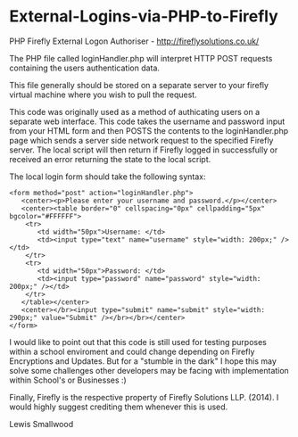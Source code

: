 External-Logins-via-PHP-to-Firefly
==================================

PHP Firefly External Logon Authoriser - http://fireflysolutions.co.uk/

The PHP file called loginHandler.php will interpret HTTP POST requests containing the users authentication data.

This file generally should be stored on a separate server to your firefly virtual machine where you wish to pull the request.

This code was originally used as a method of authicating users on a separate web interface. This code takes the username and password input from your HTML form and then POSTS the contents to the loginHandler.php page which sends a server side network request to the specified Firefly server. The local script will then return if Firefly logged in successfully or received an error returning the state to the local script.

The local login form should take the following syntax:

	<form method="post" action="loginHandler.php">
	   <center><p>Please enter your username and password.</p></center>
	   <center><table border="0" cellspacing="0px" cellpadding="5px" bgcolor="#FFFFFF">
		<tr>
		   <td width="50px">Username: </td>
		   <td><input type="text" name="username" style="width: 200px;" /></td>
		</tr>
		<tr>
		   <td width="50px">Password: </td>
		   <td><input type="password" name="password" style="width: 200px;" /></td>
		</tr>
	   </table></center>
	   <center></br><input type="submit" name="submit" style="width: 290px;" value="Submit" /></br></br></center>
	</form>

I would like to point out that this code is still used for testing purposes within a school enviroment and could change depending on Firefly Encryptions and Updates. But for a "stumble in the dark" I hope this may solve some challenges other developers may be facing with implementation within School's or Businesses :)

Finally, Firefly is the respective property of Firefly Solutions LLP. (2014). I would highly suggest crediting them whenever this is used.

Lewis Smallwood
